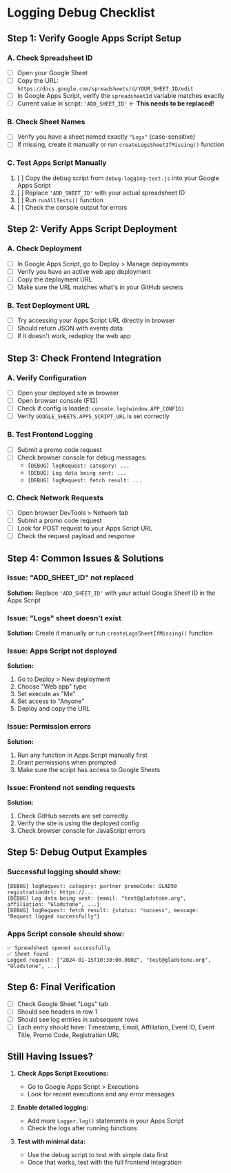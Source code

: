 # Logging Debug Checklist

## Step 1: Verify Google Apps Script Setup

### A. Check Spreadsheet ID
- [ ] Open your Google Sheet
- [ ] Copy the URL: `https://docs.google.com/spreadsheets/d/YOUR_SHEET_ID/edit`
- [ ] In Google Apps Script, verify the `spreadsheetId` variable matches exactly
- [ ] Current value in script: `'ADD_SHEET_ID'` ← **This needs to be replaced!**

### B. Check Sheet Names
- [ ] Verify you have a sheet named exactly `"Logs"` (case-sensitive)
- [ ] If missing, create it manually or run `createLogsSheetIfMissing()` function

### C. Test Apps Script Manually
1. [ ] Copy the debug script from `debug-logging-test.js` into your Google Apps Script
2. [ ] Replace `'ADD_SHEET_ID'` with your actual spreadsheet ID
3. [ ] Run `runAllTests()` function
4. [ ] Check the console output for errors

## Step 2: Verify Apps Script Deployment

### A. Check Deployment
- [ ] In Google Apps Script, go to Deploy > Manage deployments
- [ ] Verify you have an active web app deployment
- [ ] Copy the deployment URL
- [ ] Make sure the URL matches what's in your GitHub secrets

### B. Test Deployment URL
- [ ] Try accessing your Apps Script URL directly in browser
- [ ] Should return JSON with events data
- [ ] If it doesn't work, redeploy the web app

## Step 3: Check Frontend Integration

### A. Verify Configuration
- [ ] Open your deployed site in browser
- [ ] Open browser console (F12)
- [ ] Check if config is loaded: `console.log(window.APP_CONFIG)`
- [ ] Verify `GOOGLE_SHEETS.APPS_SCRIPT_URL` is set correctly

### B. Test Frontend Logging
- [ ] Submit a promo code request
- [ ] Check browser console for debug messages:
  - `[DEBUG] logRequest: category: ...`
  - `[DEBUG] Log data being sent: ...`
  - `[DEBUG] logRequest: fetch result: ...`

### C. Check Network Requests
- [ ] Open browser DevTools > Network tab
- [ ] Submit a promo code request
- [ ] Look for POST request to your Apps Script URL
- [ ] Check the request payload and response

## Step 4: Common Issues & Solutions

### Issue: "ADD_SHEET_ID" not replaced
**Solution:** Replace `'ADD_SHEET_ID'` with your actual Google Sheet ID in the Apps Script

### Issue: "Logs" sheet doesn't exist
**Solution:** Create it manually or run `createLogsSheetIfMissing()` function

### Issue: Apps Script not deployed
**Solution:** 
1. Go to Deploy > New deployment
2. Choose "Web app" type
3. Set execute as "Me"
4. Set access to "Anyone"
5. Deploy and copy the URL

### Issue: Permission errors
**Solution:** 
1. Run any function in Apps Script manually first
2. Grant permissions when prompted
3. Make sure the script has access to Google Sheets

### Issue: Frontend not sending requests
**Solution:**
1. Check GitHub secrets are set correctly
2. Verify the site is using the deployed config
3. Check browser console for JavaScript errors

## Step 5: Debug Output Examples

### Successful logging should show:
```
[DEBUG] logRequest: category: partner promoCode: GLAD50 registrationUrl: https://...
[DEBUG] Log data being sent: {email: "test@gladstone.org", affiliation: "Gladstone", ...}
[DEBUG] logRequest: fetch result: {status: "success", message: "Request logged successfully"}
```

### Apps Script console should show:
```
✅ Spreadsheet opened successfully
✅ Sheet found
Logged request: ["2024-01-15T10:30:00.000Z", "test@gladstone.org", "Gladstone", ...]
```

## Step 6: Final Verification

- [ ] Check Google Sheet "Logs" tab
- [ ] Should see headers in row 1
- [ ] Should see log entries in subsequent rows
- [ ] Each entry should have: Timestamp, Email, Affiliation, Event ID, Event Title, Promo Code, Registration URL

## Still Having Issues?

1. **Check Apps Script Executions:**
   - Go to Google Apps Script > Executions
   - Look for recent executions and any error messages

2. **Enable detailed logging:**
   - Add more `Logger.log()` statements in your Apps Script
   - Check the logs after running functions

3. **Test with minimal data:**
   - Use the debug script to test with simple data first
   - Once that works, test with the full frontend integration 
